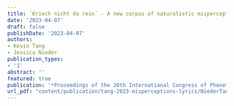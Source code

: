 ```yaml
---
title: ´Kriech nicht da rein´ - A new corpus of naturalistic misperception of German misheard sung speech
date: '2023-04-07'
draft: false
publishDate: '2023-04-07'
authors:
- Kevin Tang
- Jessica Nieder
publication_types:
- '1'
abstract: ''
featured: true
publication: '*Proceedings of the 20th International Congress of Phonetic Sciences, Prague, Czech Republic 2023*'
url_pdf: "content/publication/tang-2023-misperceptions-lyrics/NiederTang_2023_KriechNichtDaRein_ICPhS_Preprint.pdf"
---
```

